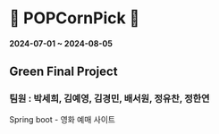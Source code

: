 # 🍿 POPCornPick 🍿

#### 2024-07-01 ~ 2024-08-05

## Green Final Project

### 팀원 : 박세희, 김예영, 김경민, 배서원, 정유찬, 정한연

Spring boot - 영화 예매 사이트
